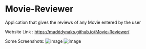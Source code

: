 # Movie-Reviewer
Application that gives the reviews of any Movie entered by the user

Website Link : https://madddynaks.github.io/Movie-Reviewer/

Some Screenshots:
![image](https://github.com/Madddynaks/Movie-Reviewer/assets/107129255/ddec1f05-5b2c-4b5a-a49c-58a493689ee2)
![image](https://github.com/Madddynaks/Movie-Reviewer/assets/107129255/7da50893-85db-40c5-aa55-9115ddaf5cd4)


